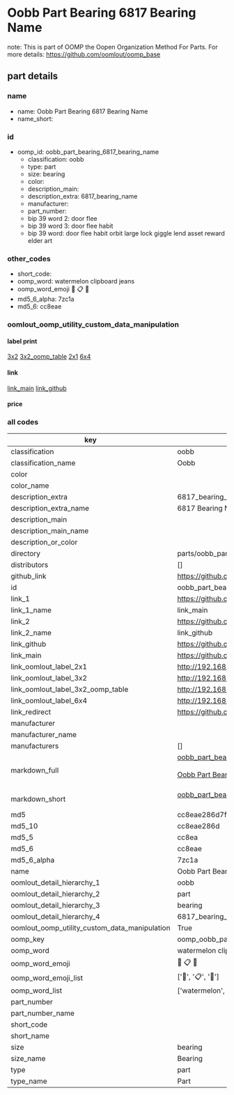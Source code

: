 # Oobb Part Bearing 6817 Bearing Name  

note: This is part of OOMP the Oopen Organization Method For Parts. For more details: https://github.com/oomlout/oomp_base

##  part details
  







### name
* name: Oobb Part Bearing 6817 Bearing Name
* name_short: 
### id
* oomp_id: oobb_part_bearing_6817_bearing_name
  * classification: oobb
  * type: part
  * size: bearing
  * color: 
  * description_main: 
  * description_extra: 6817_bearing_name
  * manufacturer: 
  * part_number: 
  * bip 39 word 2: door flee
  * bip 39 word 3: door flee habit
  * bip 39 word: door flee habit orbit large lock giggle lend asset reward elder art

### other_codes
* short_code: 
* oomp_word: watermelon clipboard jeans
* oomp_word_emoji :watermelon: :clipboard: :jeans:
* md5_6_alpha: 7zc1a
* md5_6: cc8eae






### oomlout_oomp_utility_custom_data_manipulation
#### label print
[3x2](http://192.168.1.245:1112/?label=oomp%207zc1a)
[3x2_oomp_table](http://192.168.1.108:1112/?label=oomp%207zc1a)
[2x1](http://192.168.1.242:1112/?label=oomp%207zc1a)
[6x4](http://192.168.1.55:1112/?label=oomp%207zc1a)    

#### link

[link_main](https://github.com/oomlout/oomlout_oomp_version_1_messy/tree/main/parts/oobb_part_bearing_6817_bearing_name) [link_github](https://github.com/oomlout/oomlout_oomp_version_1_messy/tree/main/parts/oobb_part_bearing_6817_bearing_name)                             

#### price







### all codes 
| key | value |  
| --- | --- |  
| classification | oobb |  
| classification_name | Oobb |  
| color |  |  
| color_name |  |  
| description_extra | 6817_bearing_name |  
| description_extra_name | 6817 Bearing Name |  
| description_main |  |  
| description_main_name |  |  
| description_or_color |   |  
| directory | parts/oobb_part_bearing_6817_bearing_name |  
| distributors | [] |  
| github_link | https://github.com/oomlout/oomlout_oomp_part_src/tree/main/parts/oobb_part_bearing_6817_bearing_name |  
| id | oobb_part_bearing_6817_bearing_name |  
| link_1 | https://github.com/oomlout/oomlout_oomp_version_1_messy/tree/main/parts/oobb_part_bearing_6817_bearing_name |  
| link_1_name | link_main |  
| link_2 | https://github.com/oomlout/oomlout_oomp_version_1_messy/tree/main/parts/oobb_part_bearing_6817_bearing_name |  
| link_2_name | link_github |  
| link_github | https://github.com/oomlout/oomlout_oomp_version_1_messy/tree/main/parts/oobb_part_bearing_6817_bearing_name |  
| link_main | https://github.com/oomlout/oomlout_oomp_version_1_messy/tree/main/parts/oobb_part_bearing_6817_bearing_name |  
| link_oomlout_label_2x1 | http://192.168.1.242:1112/?label=oomp%207zc1a |  
| link_oomlout_label_3x2 | http://192.168.1.245:1112/?label=oomp%207zc1a |  
| link_oomlout_label_3x2_oomp_table | http://192.168.1.108:1112/?label=oomp%207zc1a |  
| link_oomlout_label_6x4 | http://192.168.1.55:1112/?label=oomp%207zc1a |  
| link_redirect | https://github.com/oomlout/oomlout_oomp_version_1_messy/tree/main/parts/oobb_part_bearing_6817_bearing_name |  
| manufacturer |  |  
| manufacturer_name |  |  
| manufacturers | [] |  
| markdown_full | [oobb_part_bearing_6817_bearing_name](none)<br>[](none)<br>[Oobb Part Bearing 6817 Bearing Name](none)<br><br> |  
| markdown_short | [oobb_part_bearing_6817_bearing_name](none)<br><br> |  
| md5 | cc8eae286d7fec3e0dbe99bed056320b |  
| md5_10 | cc8eae286d |  
| md5_5 | cc8ea |  
| md5_6 | cc8eae |  
| md5_6_alpha | 7zc1a |  
| name | Oobb Part Bearing 6817 Bearing Name |  
| oomlout_detail_hierarchy_1 | oobb |  
| oomlout_detail_hierarchy_2 | part |  
| oomlout_detail_hierarchy_3 | bearing |  
| oomlout_detail_hierarchy_4 | 6817_bearing_name |  
| oomlout_oomp_utility_custom_data_manipulation | True |  
| oomp_key | oomp_oobb_part_bearing_6817_bearing_name |  
| oomp_word | watermelon clipboard jeans |  
| oomp_word_emoji | :watermelon: :clipboard: :jeans: |  
| oomp_word_emoji_list | [':watermelon:', ':clipboard:', ':jeans:'] |  
| oomp_word_list | ['watermelon', 'clipboard', 'jeans'] |  
| part_number |  |  
| part_number_name |  |  
| short_code |  |  
| short_name |  |  
| size | bearing |  
| size_name | Bearing |  
| type | part |  
| type_name | Part |  
